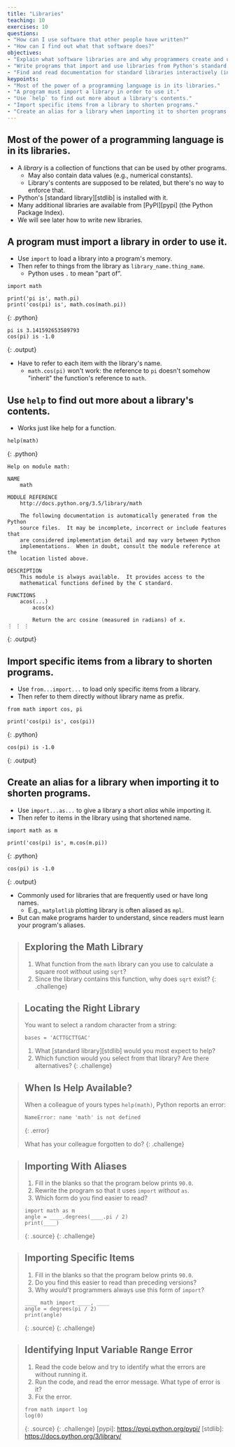 ```yaml
---
title: "Libraries"
teaching: 10
exercises: 10
questions:
- "How can I use software that other people have written?"
- "How can I find out what that software does?"
objectives:
- "Explain what software libraries are and why programmers create and use them."
- "Write programs that import and use libraries from Python's standard library."
- "Find and read documentation for standard libraries interactively (in the interpreter) and online."
keypoints:
- "Most of the power of a programming language is in its libraries."
- "A program must import a library in order to use it."
- "Use `help` to find out more about a library's contents."
- "Import specific items from a library to shorten programs."
- "Create an alias for a library when importing it to shorten programs."
---
```

## Most of the power of a programming language is in its libraries.

*   A *library* is a collection of functions that can be used by other programs.
    *   May also contain data values (e.g., numerical constants).
    *   Library's contents are supposed to be related, but there's no way to enforce that.
*   Python's [standard library][stdlib] is installed with it.
*   Many additional libraries are available from [PyPI][pypi] (the Python Package Index).
*   We will see later how to write new libraries.

## A program must import a library in order to use it.

*   Use `import` to load a library into a program's memory.
*   Then refer to things from the library as `library_name.thing_name`.
    *   Python uses `.` to mean "part of".

~~~
import math

print('pi is', math.pi)
print('cos(pi) is', math.cos(math.pi))
~~~
{: .python}
~~~
pi is 3.141592653589793
cos(pi) is -1.0
~~~
{: .output}

*   Have to refer to each item with the library's name.
    *   `math.cos(pi)` won't work: the reference to `pi`
        doesn't somehow "inherit" the function's reference to `math`.

## Use `help` to find out more about a library's contents.

*   Works just like help for a function.

~~~
help(math)
~~~
{: .python}
~~~
Help on module math:

NAME
    math

MODULE REFERENCE
    http://docs.python.org/3.5/library/math

    The following documentation is automatically generated from the Python
    source files.  It may be incomplete, incorrect or include features that
    are considered implementation detail and may vary between Python
    implementations.  When in doubt, consult the module reference at the
    location listed above.

DESCRIPTION
    This module is always available.  It provides access to the
    mathematical functions defined by the C standard.

FUNCTIONS
    acos(...)
        acos(x)

        Return the arc cosine (measured in radians) of x.
⋮ ⋮ ⋮
~~~
{: .output}

## Import specific items from a library to shorten programs.

*   Use `from...import...` to load only specific items from a library.
*   Then refer to them directly without library name as prefix.

~~~
from math import cos, pi

print('cos(pi) is', cos(pi))
~~~
{: .python}
~~~
cos(pi) is -1.0
~~~
{: .output}

## Create an alias for a library when importing it to shorten programs.

*   Use `import...as...` to give a library a short *alias* while importing it.
*   Then refer to items in the library using that shortened name.

~~~
import math as m

print('cos(pi) is', m.cos(m.pi))
~~~
{: .python}
~~~
cos(pi) is -1.0
~~~
{: .output}

*   Commonly used for libraries that are frequently used or have long names.
    *   E.g., `matplotlib` plotting library is often aliased as `mpl`.
*   But can make programs harder to understand,
    since readers must learn your program's aliases.

> ## Exploring the Math Library
>
> 1. What function from the `math` library can you use to calculate a square root
>    *without* using `sqrt`?
> 2. Since the library contains this function, why does `sqrt` exist?
{: .challenge}

> ## Locating the Right Library
>
> You want to select a random character from a string:
> ~~~
> bases = 'ACTTGCTTGAC'
> ~~~
>
> 1. What [standard library][stdlib] would you most expect to help?
> 2. Which function would you select from that library? Are there alternatives?
{: .challenge}

> ## When Is Help Available?
>
> When a colleague of yours types `help(math)`,
> Python reports an error:
>
> ~~~
> NameError: name 'math' is not defined
> ~~~
> {: .error}
>
> What has your colleague forgotten to do?
{: .challenge}

> ## Importing With Aliases
>
> 1. Fill in the blanks so that the program below prints `90.0`.
> 2. Rewrite the program so that it uses `import` *without* `as`.
> 3. Which form do you find easier to read?
>
> ~~~
> import math as m
> angle = ____.degrees(____.pi / 2)
> print(____)
> ~~~
> {: .source}
{: .challenge}

> ## Importing Specific Items
>
> 1. Fill in the blanks so that the program below prints `90.0`.
> 2. Do you find this easier to read than preceding versions?
> 3. Why *would't* programmers always use this form of `import`?
>
> ~~~
> ____ math import ____, ____
> angle = degrees(pi / 2)
> print(angle)
> ~~~
> {: .source}
{: .challenge}

> ## Identifying Input Variable Range Error
>
> 1. Read the code below and try to identify what the errors are without running it.
> 2. Run the code, and read the error message. What type of error is it?
> 3. Fix the error.
>
> ~~~
> from math import log
> log(0)
> ~~~
> {: .source}
{: .challenge}
[pypi]: https://pypi.python.org/pypi/
[stdlib]: https://docs.python.org/3/library/
